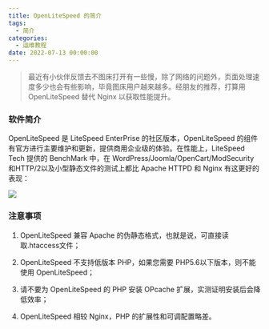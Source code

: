 ```yaml
---
title: OpenLiteSpeed 的简介
tags:
  - 简介
categories:
  - 运维教程
date: 2022-07-13 00:00:00
---
```


> 最近有小伙伴反馈去不图床打开有一些慢，除了网络的问题外，页面处理速度多少也会有些影响，毕竟图床用户越来越多。经朋友的推荐，打算用 OpenLiteSpeed 替代 Nginx 以获取性能提升。

<!-- more -->

### 软件简介

OpenLiteSpeed 是 LiteSpeed EnterPrise 的社区版本，OpenLiteSpeed 的组件有官方进行主要维护和更新，提供商用企业级的体验。在性能上，LiteSpeed Tech 提供的 BenchMark 中，在 WordPress/Joomla/OpenCart/ModSecurity和HTTP/2以及小型静态文件的测试上都比 Apache HTTPD 和 Nginx 有这更好的表现：

![](https://cdn.dusays.com/2022/07/483-1.jpg)

### 注意事项

1. OpenLiteSpeed 兼容 Apache 的伪静态格式，也就是说，可直接读取.htaccess文件；

2. OpenLiteSpeed 不支持低版本 PHP，如果您需要 PHP5.6以下版本，则不能使用 OpenLiteSpeed；

3. 请不要为 OpenLiteSpeed 的 PHP 安装 OPcache 扩展，实测证明安装后会降低效率；

4. OpenLiteSpeed 相较 Nginx，PHP 的扩展性和可调配置略差。